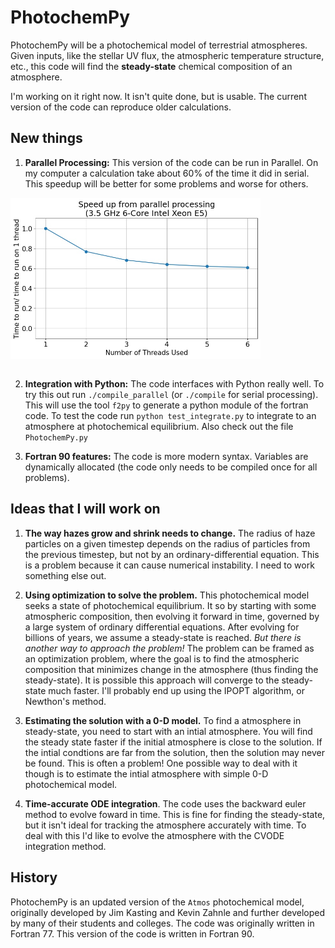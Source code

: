 # PhotochemPy
PhotochemPy will be a photochemical model of terrestrial atmospheres. Given inputs, like the stellar UV flux, the atmospheric temperature structure, etc., this code will find the **steady-state** chemical composition of an atmosphere.

I'm working on it right now. It isn't quite done, but is usable. The current version of the code can reproduce older calculations.

## New things

1. **Parallel Processing:** This version of the code can be run in Parallel. On my computer a calculation take about 60% of the time it did in serial. This speedup will be better for some problems and worse for others.

<img src="Parallel_speed.jpg " width="400" align="center">
<br/><br/>

2. **Integration with Python:** The code interfaces with Python really well. To try this out run `./compile_parallel` (or `./compile` for serial processing). This will use the tool `f2py` to generate a python module of the fortran code. To test the code run `python test_integrate.py` to integrate to an atmosphere at photochemical equilibrium. Also check out the file `PhotochemPy.py`

3. **Fortran 90 features:** The code is more modern syntax. Variables are dynamically allocated (the code only needs to be compiled once for all problems).

## Ideas that I will work on

1. **The way hazes grow and shrink needs to change.** The radius of haze particles on a given timestep depends on the radius of particles from the previous timestep, but not by an ordinary-differential equation. This is a problem because it can cause numerical instability. I need to work something else out.

2. **Using optimization to solve the problem.** This photochemical model seeks a state of photochemical equilibrium. It so by starting with some atmospheric composition, then evolving it forward in time, governed by a large system of ordinary differential equations. After evolving for billions of years, we assume a steady-state is reached. *But there is another way to approach the problem!* The problem can be framed as an optimization problem, where the goal is to find the atmospheric composition that minimizes change in the atmosphere (thus finding the steady-state). It is possible this approach will converge to the steady-state much faster. I'll probably end up using the IPOPT algorithm, or Newthon's method.

3. **Estimating the solution with a 0-D model.** To find a atmosphere in steady-state, you need to start with an intial atmosphere. You will find the steady state faster if the initial atmosphere is close to the solution. If the intial condtions are far from the solution, then the solution may never be found. This is often a problem! One possible way to deal with it though is to estimate the intial atmosphere with simple 0-D photochemical model.

4. **Time-accurate ODE integration**. The code uses the backward euler method to evolve foward in time. This is fine for finding the steady-state, but it isn't ideal for tracking the atmosphere accurately with time. To deal with this I'd like to evolve the atmosphere with the CVODE integration method. 

## History
PhotochemPy is an updated version of the `Atmos` photochemical model, originally developed by Jim Kasting and Kevin Zahnle and further developed by many of their students and colleges. The code was originally written in Fortran 77. This version of the code is written in Fortran 90.
